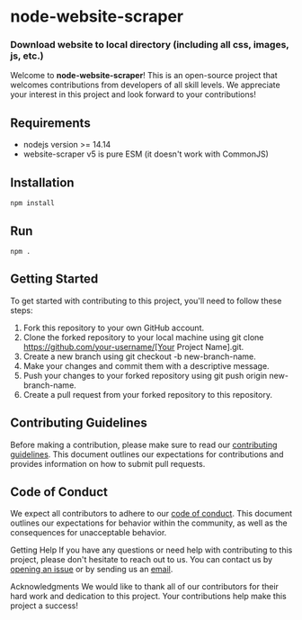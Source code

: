# node-website-scraper
### Download website to local directory (including all css, images, js, etc.)

Welcome to **node-website-scraper**! This is an open-source project that welcomes contributions from developers of all skill levels. We appreciate your interest in this project and look forward to your contributions!
## Requirements
* nodejs version >= 14.14
* website-scraper v5 is pure ESM (it doesn't work with CommonJS)
## Installation
```
npm install
```
## Run
```
npm .
```
## Getting Started
To get started with contributing to this project, you'll need to follow these steps:

1. Fork this repository to your own GitHub account.
2. Clone the forked repository to your local machine using git clone https://github.com/your-username/[Your Project Name].git.
3. Create a new branch using git checkout -b new-branch-name.
4. Make your changes and commit them with a descriptive message.
5. Push your changes to your forked repository using git push origin new-branch-name.
6. Create a pull request from your forked repository to this repository.

## Contributing Guidelines
Before making a contribution, please make sure to read our [contributing guidelines](https://github.com/OmarKhalil10/node-website-scraper). This document outlines our expectations for contributions and provides information on how to submit pull requests.

## Code of Conduct
We expect all contributors to adhere to our [code of conduct](https://github.com/OmarKhalil10/node-website-scraper). This document outlines our expectations for behavior within the community, as well as the consequences for unacceptable behavior.

Getting Help
If you have any questions or need help with contributing to this project, please don't hesitate to reach out to us. You can contact us by [opening an issue](https://github.com/OmarKhalil10/node-website-scraper/issues) or by sending us an [email](omar.khalil498@gmail.com).

Acknowledgments
We would like to thank all of our contributors for their hard work and dedication to this project. Your contributions help make this project a success!